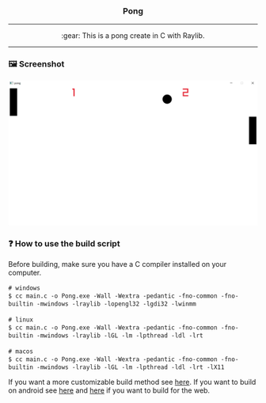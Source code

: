 <h3 align="center">
    Pong
</h3>

---

<p align="center">
    :gear: This is a pong create in C with Raylib.
</p>

---

### :framed_picture: Screenshot
![](./Screenshots/Screenshot1.png)

### :question: How to use the build script
Before building, make sure you have a C compiler installed on your computer.

~~~console
# windows
$ cc main.c -o Pong.exe -Wall -Wextra -pedantic -fno-common -fno-builtin -mwindows -lraylib -lopengl32 -lgdi32 -lwinmm

# linux
$ cc main.c -o Pong.exe -Wall -Wextra -pedantic -fno-common -fno-builtin -mwindows -lraylib -lGL -lm -lpthread -ldl -lrt

# macos
$ cc main.c -o Pong.exe -Wall -Wextra -pedantic -fno-common -fno-builtin -mwindows -lraylib -lGL -lm -lpthread -ldl -lrt -lX11
~~~

If you want a more customizable build method see [here](https://github.com/raysan5/raylib/blob/master/examples/Makefile).
If you want to build on android see [here](https://github.com/raysan5/raylib/blob/master/examples/Makefile.Android) and [here](https://github.com/raysan5/raylib/blob/master/examples/Makefile.Web) if you want to build for the web.
